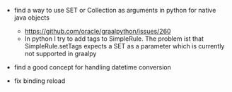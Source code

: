 - find a way to use SET or Collection as arguments in python for native java objects
  - https://github.com/oracle/graalpython/issues/260
  - In python I try to add tags to SimpleRule. The problem ist that SimpleRule.setTags expects a SET as a parameter which is currently not supported in graalpy
  
- find a good concept for handling datetime conversion

- fix binding reload


